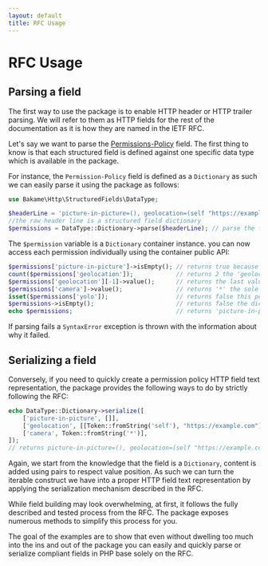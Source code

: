 ```yaml
---
layout: default
title: RFC Usage
---
```


# RFC Usage

## Parsing a field

The first way to use the package is to enable HTTP header or HTTP trailer parsing. We will refer to them
as HTTP fields for the rest of the documentation as it is how they are named in the IETF RFC.

Let's say we want to parse the [Permissions-Policy](https://developer.mozilla.org/en-US/docs/Web/HTTP/Headers/Permissions-Policy#syntax) field. The first thing to know
is that each structured field is defined against one specific data type which is
available in the package.

For instance, the `Permission-Policy` field is defined as a `Dictionary` as such
we can easily parse it using the package as follows:

```php
use Bakame\Http\StructuredFields\DataType;

$headerLine = 'picture-in-picture=(), geolocation=(self "https://example.com/"), camera=*'; 
//the raw header line is a structured field dictionary
$permissions = DataType::Dictionary->parse($headerLine); // parse the field
```

The `$permission` variable is a `Dictionary` container instance. you can now access each permission individually
using the container public API:

```php
$permissions['picture-in-picture']->isEmpty(); // returns true because the list is empty
count($permissions['geolocation']);            // returns 2 the 'geolocation' feature has 2 values associated to it via a list
$permissions['geolocation'][-1]->value();      // returns the last value of the list 'https://example.com/'
$permissions['camera']->value();               // returns '*' the sole value attached to the 'camera' feature
isset($permissions['yolo']);                   // returns false this permission does not exust
$permissions->isEmpty();                       // returns false the dictionary contains some permissions
echo $permissions;                             // returns 'picture-in-picture=(), geolocation=(self "https://example.com/"), camera=*'
```

<p class="message-warning">If parsing fails a <code>SyntaxError</code> exception is thrown with the information about why it failed.</p>

## Serializing a field

Conversely, if you need to quickly create a permission policy HTTP field text representation, the package
provides the following ways to do by strictly following the RFC:

```php
echo DataType::Dictionary->serialize([
    ['picture-in-picture', []],
    ['geolocation', [[Token::fromString('self'), "https://example.com"]]],
    ['camera', Token::fromString('*')],
]);
// returns picture-in-picture=(), geolocation=(self "https://example.com/"), camera=*
```

Again, we start from the knowledge that the field is a `Dictionary`, content is added using
pairs to respect value position. As such we can turn the iterable construct we have into a
proper HTTP field text representation by applying the serialization mechanism described in
the RFC.

While field building may look overwhelming, at first, it follows the fully described and tested
process from the RFC. The package exposes numerous methods to simplify this process for you.

The goal of the examples are to show that even without dwelling too much into the ins and out
of the package you can easily and quickly parse or serialize compliant fields in PHP base solely
on the RFC.
